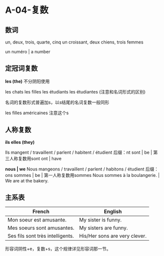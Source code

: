 ﻿# A-04-复数

## 数词

un, deux, trois, quarte, cinq
un croissant, deux chiens, trois femmes

un numéro | a number

## 定冠词复数

**les (the)** 不分阴阳使用

les chats
les filles
les étudiants
les étudiantes (注意和名词形式的区别)

名词的复数形式普遍加s，以s结尾的名词复数一般同形

les filles américaines 注意这个s

## 人称复数

**ils elles (they)**

Ils mangent / travaillent / parlent / habitent / étudient
后缀：nt
sont | be | 第三人称复数用sont
ont | have

**nous | we**
Nous mangeons / travaillent / parlent / habitons / étudient
后缀：ons
sommes | be | 第一人称复数用sommes
Nous sommes à la boulangerie. | We are at the bakery.

## 主系表

French | English
---- | ----
Mon soeur est amusante. | My sister is funny.
Mes soeurs sont amusantes. | My sisters are funny. 
Ses fils sont très intelligents. | His/Her sons are very clever.

形容词阴性+e，复数+s，这个规律详见形容词那一节。